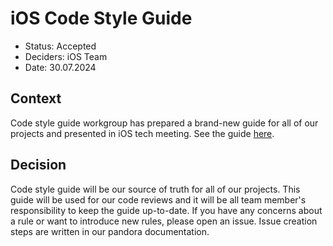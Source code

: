 # iOS Code Style Guide

* Status: Accepted
* Deciders: iOS Team
* Date: 30.07.2024

## Context
Code style guide workgroup has prepared a brand-new guide for all of our projects and presented in iOS tech meeting. See the guide [here](https://github.com/Trendyol/ios-guidelines/blob/master/code_style_guideline/code_style_guideline.md).

## Decision
Code style guide will be our source of truth for all of our projects. This guide will be used for our code reviews and it will be all team member's responsibility to keep the guide up-to-date. If you have any concerns about a rule or want to introduce new rules, please open an issue. Issue creation steps are written in our pandora documentation.
